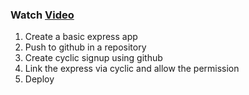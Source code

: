 ### Watch [Video](https://www.youtube.com/watch?v=q8GSWGu2roA)

1.  Create a basic express app
2.  Push to github in a repository
3.  Create cyclic signup using github
4.  Link the express via cyclic and allow the permission
5.  Deploy